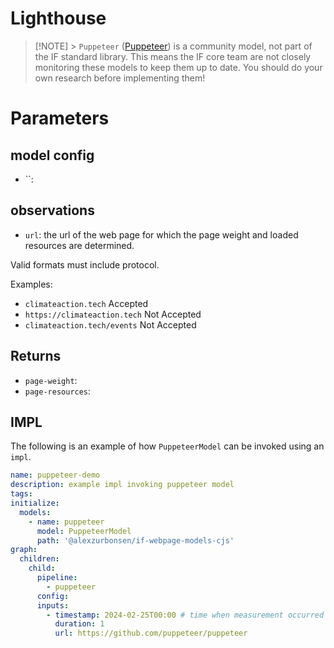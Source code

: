 # Lighthouse

> [!NOTE] > `Puppeteer` ([Puppeteer](https://github.com/puppeteer/puppeteer)) is a community model, not part of the IF standard library. This means the IF core team are not closely monitoring these models to keep them up to date. You should do your own research before implementing them!

# Parameters

## model config

- ``:

## observations

- `url`: the url of the web page for which the page weight and loaded resources are determined.

Valid formats must include protocol.

Examples:
- `climateaction.tech` Accepted
- `https://climateaction.tech` Not Accepted
- `climateaction.tech/events` Not Accepted


## Returns

- `page-weight`:
- `page-resources`:

## IMPL

The following is an example of how `PuppeteerModel` can be invoked using an `impl`.

```yaml
name: puppeteer-demo
description: example impl invoking puppeteer model
tags:
initialize:
  models:
    - name: puppeteer
      model: PuppeteerModel
      path: '@alexzurbonsen/if-webpage-models-cjs'
graph:
  children:
    child:
      pipeline:
        - puppeteer
      config:
      inputs:
        - timestamp: 2024-02-25T00:00 # time when measurement occurred
          duration: 1
          url: https://github.com/puppeteer/puppeteer
```


